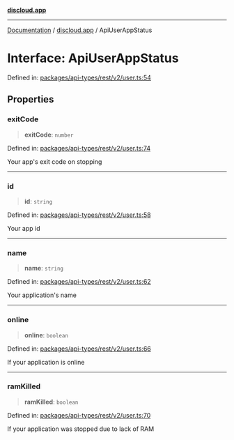 [**discloud.app**](../README.md)

***

[Documentation](../../packages.md) / [discloud.app](../README.md) / ApiUserAppStatus

# Interface: ApiUserAppStatus

Defined in: [packages/api-types/rest/v2/user.ts:54](https://github.com/discloud/discloud.app/blob/1458affc9a022eb2fc5fe37e7b3b002130b2fdad/packages/api-types/rest/v2/user.ts#L54)

## Properties

### exitCode

> **exitCode**: `number`

Defined in: [packages/api-types/rest/v2/user.ts:74](https://github.com/discloud/discloud.app/blob/1458affc9a022eb2fc5fe37e7b3b002130b2fdad/packages/api-types/rest/v2/user.ts#L74)

Your app's exit code on stopping

***

### id

> **id**: `string`

Defined in: [packages/api-types/rest/v2/user.ts:58](https://github.com/discloud/discloud.app/blob/1458affc9a022eb2fc5fe37e7b3b002130b2fdad/packages/api-types/rest/v2/user.ts#L58)

Your app id

***

### name

> **name**: `string`

Defined in: [packages/api-types/rest/v2/user.ts:62](https://github.com/discloud/discloud.app/blob/1458affc9a022eb2fc5fe37e7b3b002130b2fdad/packages/api-types/rest/v2/user.ts#L62)

Your application's name

***

### online

> **online**: `boolean`

Defined in: [packages/api-types/rest/v2/user.ts:66](https://github.com/discloud/discloud.app/blob/1458affc9a022eb2fc5fe37e7b3b002130b2fdad/packages/api-types/rest/v2/user.ts#L66)

If your application is online

***

### ramKilled

> **ramKilled**: `boolean`

Defined in: [packages/api-types/rest/v2/user.ts:70](https://github.com/discloud/discloud.app/blob/1458affc9a022eb2fc5fe37e7b3b002130b2fdad/packages/api-types/rest/v2/user.ts#L70)

If your application was stopped due to lack of RAM
